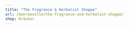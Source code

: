 ```yaml
---
title: "The Fragrance & Herbalist Shoppe"
url: /monroeville/the-fragrance-und-herbalist-shoppe/
shop: Kräuter
---
```

